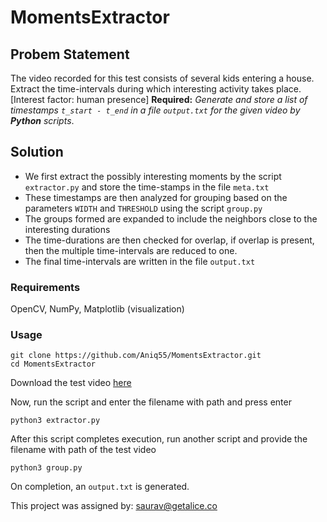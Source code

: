 # MomentsExtractor

## Probem Statement
The video recorded for this test consists of several kids entering a house. Extract the time-intervals during which interesting activity takes place. [Interest factor: human presence]
__Required:__ _Generate and store a list of timestamps `t_start - t_end` in a file `output.txt` for the given video by __Python__ scripts_.

## Solution
* We first extract the possibly interesting moments by the script `extractor.py` and store the time-stamps in the file `meta.txt`
* These timestamps are then analyzed for grouping based on the parameters `WIDTH` and `THRESHOLD` using the script `group.py`
* The groups formed are expanded to include the neighbors close to the interesting durations
* The time-durations are then checked for overlap, if overlap is present, then the multiple time-intervals are reduced to one.
* The final time-intervals are written in the file `output.txt`

### Requirements
OpenCV, NumPy, Matplotlib (visualization)

### Usage
```
git clone https://github.com/Aniq55/MomentsExtractor.git
cd MomentsExtractor
```

Download the test video [here](https://drive.google.com/file/d/0B2vPCVjlmUOsa2otcnJMbmtKRFE/view?usp=sharing)

Now, run the script and enter the filename with path and press enter
```
python3 extractor.py
```
After this script completes execution, run another script and provide the filename with path of the test video

```
python3 group.py
```
On completion, an `output.txt` is  generated.


This project was assigned by: saurav@getalice.co 